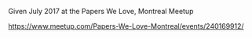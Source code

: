 Given July 2017 at the Papers We Love, Montreal Meetup

https://www.meetup.com/Papers-We-Love-Montreal/events/240169912/
